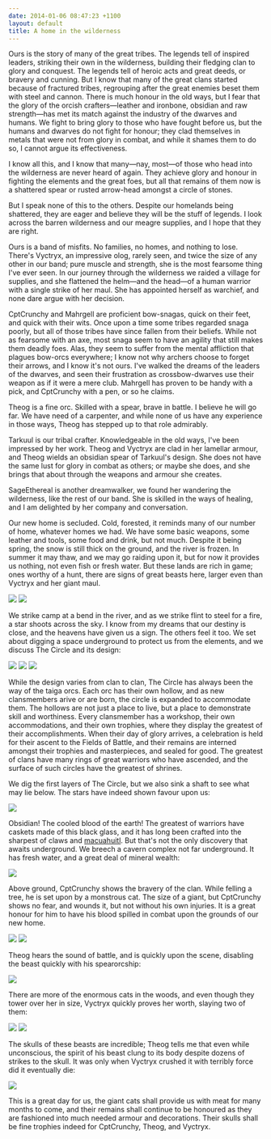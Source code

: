 ```yaml
---
date: 2014-01-06 08:47:23 +1100
layout: default
title: A home in the wilderness
---
```


Ours is the story of many of the great tribes. The legends tell of inspired leaders, striking their own in the wilderness, building their fledging clan to glory and conquest. The legends tell of heroic acts and great deeds, or bravery and cunning. But I know that many of the great clans started because of fractured tribes, regrouping after the great enemies beset them with steel and cannon. There is much honour in the old ways, but I fear that the glory of the orcish crafters—leather and ironbone, obsidian and raw strength—has met its match against the industry of the dwarves and humans. We fight to bring glory to those who have fought before us, but the humans and dwarves do not fight for honour; they clad themselves in metals that were not from glory in combat, and while it shames them to do so, I cannot argue its effectiveness.

I know all this, and I know that many—nay, most—of those who head into the wilderness are never heard of again. They achieve glory and honour in fighting the elements and the great foes, but all that remains of them now is a shattered spear or rusted arrow-head amongst a circle of stones.

But I speak none of this to the others. Despite our homelands being shattered, they are eager and believe they will be the stuff of legends. I look across the barren wilderness and our meagre supplies, and I hope that they are right.

<!--more-->

Ours is a band of misfits. No families, no homes, and nothing to lose. There's Vyctryx, an impressive olog, rarely seen, and twice the size of any other in our band; pure muscle and strength, she is the most fearsome thing I've ever seen. In our journey through the wilderness we raided a village for supplies, and she flattened the helm—and the head—of a human warrior with a single strike of her maul. She has appointed herself as warchief, and none dare argue with her decision.

CptCrunchy and Mahrgell are proficient bow-snagas, quick on their feet, and quick with their wits. Once upon a time some tribes regarded snaga poorly, but all of those tribes have since fallen from their beliefs. While not as fearsome with an axe, most snaga seem to have an agility that still makes them deadly foes. Alas, they seem to suffer from the mental affliction that plagues bow-orcs everywhere; I know not why archers choose to forget their arrows, and I know it's not ours. I've walked the dreams of the leaders of the dwarves, and seen their frustration as crossbow-dwarves use their weapon as if it were a mere club. Mahrgell has proven to be handy with a pick, and CptCrunchy with a pen, or so he claims.

Theog is a fine orc. Skilled with a spear, brave in battle. I believe he will go far. We have need of a carpenter, and while none of us have any experience in those ways, Theog has stepped up to that role admirably.

Tarkuul is our tribal crafter. Knowledgeable in the old ways, I've been impressed by her work. Theog and Vyctryx are clad in her lamellar armour, and Theog wields an obsidian spear of Tarkuul's design. She does not have the same lust for glory in combat as others; or maybe she does, and she brings that about through the weapons and armour she creates.

SageEthereal is another dreamwalker, we found her wandering the wilderness, like the rest of our band. She is skilled in the ways of healing, and I am delighted by her company and conversation.

Our new home is secluded. Cold, forested, it reminds many of our number of home, whatever homes we had. We have some basic weapons, some leather and tools, some food and drink, but not much. Despite it being spring, the snow is still thick on the ground, and the river is frozen. In summer it may thaw, and we may go raiding upon it, but for now it provides us nothing, not even fish or fresh water. But these lands are rich in game; ones worthy of a hunt, there are signs of great beasts here, larger even than Vyctryx and her giant maul.

![](http://i.imgur.com/hZwIaR1.png)
![](http://i.imgur.com/1CvTY36.png)

We strike camp at a bend in the river, and as we strike flint to steel for a fire, a star shoots across the sky. I know from my dreams that our destiny is close, and the heavens have given us a sign. The others feel it too. We set about digging a space underground to protect us from the elements, and we discuss The Circle and its design:

![](http://i.imgur.com/RgKg9aA.png)
![](http://i.imgur.com/siiLsFt.png)
![](http://i.imgur.com/enF9b9K.png)

While the design varies from clan to clan, The Circle has always been the way of the taiga orcs. Each orc has their own hollow, and as new clansmembers arive or are born, the circle is expanded to accommodate them. The hollows are not just a place to live, but a place to demonstrate skill and worthiness. Every clansmember has a workshop, their own accommodations, and their own trophies, where they display the greatest of their accomplishments. When their day of glory arrives, a celebration is held for their ascent to the Fields of Battle, and their remains are interned amongst their trophies and masterpieces, and sealed for good. The greatest of clans have many rings of great warriors who have ascended, and the surface of such circles have the greatest of shrines.

We dig the first layers of The Circle, but we also sink a shaft to see what may lie below. The stars have indeed shown favour upon us:

![](http://i.imgur.com/yS86skF.png)

Obsidian! The cooled blood of the earth! The greatest of warriors have caskets made of this black glass, and it has long been crafted into the sharpest of claws and [macuahuitl](https://en.wikipedia.org/wiki/Macuahuitl). But that's not the only discovery that awaits underground. We breech a cavern complex not far underground. It has fresh water, and a great deal of mineral wealth:

![](http://i.imgur.com/eFRa1iW.png)

Above ground, CptCrunchy shows the bravery of the clan. While felling a tree, he is set upon by a monstrous cat. The size of a giant, but CptCrunchy shows no fear, and wounds it, but not without his own injuries. It is a great honour for him to have his blood spilled in combat upon the grounds of our new home.

![](http://i.imgur.com/pXm3jz2.png)
![](http://i.imgur.com/DzEEBCj.png)

Theog hears the sound of battle, and is quickly upon the scene, disabling the beast quickly with his spearorcship:

![](http://i.imgur.com/6FPXonY.png)

There are more of the enormous cats in the woods, and even though they tower over her in size, Vyctryx quickly proves her worth, slaying two of them:

![](http://i.imgur.com/Nf9x6Bk.png)
![](http://i.imgur.com/hpNCDvw.png)

The skulls of these beasts are incredible; Theog tells me that even while unconscious, the spirit of his beast clung to its body despite dozens of strikes to the skull. It was only when Vyctryx crushed it with terribly force did it eventually die:

![](http://i.imgur.com/cuoNFD2.png)

This is a great day for us, the giant cats shall provide us with meat for many months to come, and their remains shall continue to be honoured as they are fashioned into much needed armour and decorations. Their skulls shall be fine trophies indeed for CptCrunchy, Theog, and Vyctryx.
